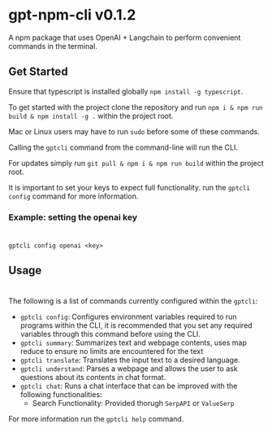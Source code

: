 # gpt-npm-cli v0.1.2

A npm package that uses OpenAI + Langchain to perform convenient commands in the terminal.

## Get Started

Ensure that typescript is installed globally `npm install -g typescript`.

To get started with the project clone the repository and run `npm i & npm run build & npm install -g .` within the project root.

Mac or Linux users may have to run `sudo` before some of these commands.

Calling the `gptcli` command from the command-line will run the CLI.

For updates simply run `git pull & npm i & npm run build` within the project root.

It is important to set your keys to expect full functionality. run the `gptcli config` command for more information.

### Example: setting the openai key
#
```unix
gptcli config openai <key>
```

## Usage
#
The following is a list of commands currently configured within the `gptcli`:
- `gptcli config`: Configures environment variables required to run programs within the CLI, it is recommended that you set any required variables through this command before using the CLI.
- `gptcli summary`: Summarizes text and webpage contents, uses map reduce to ensure no limits are encountered for the text 
- `gptcli translate`: Translates the input text to a desired language.
- `gptcli understand`: Parses a webpage and allows the user to ask questions about its contents in chat format.
- `gptcli chat`: Runs a chat interface that can be improved with the following functionalities:
  - Search Functionality: Provided thorugh `SerpAPI` or `ValueSerp`

For more information run the `gptcli help` command.
